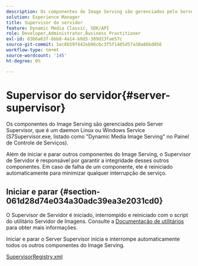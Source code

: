 ```yaml
---
description: Os componentes do Image Serving são gerenciados pelo Server Supervisor, que é um daemon Linux ou Windows Service (S7Supervisor.exe, listado como "Dynamic Media Image Serving" no Painel de Controle de Serviços).
solution: Experience Manager
title: Supervisor do servidor
feature: Dynamic Media Classic, SDK/API
role: Developer,Administrator,Business Practitioner
exl-id: 83b6a63f-6bb8-4a14-b8d5-389d23fae57c
source-git-commit: 1ec8b59f442eb96c6c3f5f1405d57a38a86bd056
workflow-type: tm+mt
source-wordcount: '145'
ht-degree: 0%

---
```


# Supervisor do servidor{#server-supervisor}

Os componentes do Image Serving são gerenciados pelo Server Supervisor, que é um daemon Linux ou Windows Service (S7Supervisor.exe, listado como &quot;Dynamic Media Image Serving&quot; no Painel de Controle de Serviços).

Além de iniciar e parar outros componentes do Image Serving, o Supervisor de Servidor é responsável por garantir a integridade desses outros componentes. Em caso de falha de um componente, ele é reiniciado automaticamente para minimizar qualquer interrupção de serviço.

## Iniciar e parar {#section-061d28d74e034a30adc39ea3e2031cd0}

O Supervisor de Servidor é iniciado, interrompido e reiniciado com o script do utilitário Servidor de Imagens. Consulte a [Documentação de utilitários](../../../is-api/is-utils/utilities/c-location-of-utilities.md#concept-bae61e53344449af978502cac6be8b5f) para obter mais informações.

Iniciar e parar o Server Supervisor inicia e interrompe automaticamente todos os outros componentes do Image Serving.

[SupervisorRegistry.xml](../../../is-api/image-serving-api-ref/c-configuration-and-administration/r-server-configuration-files/r-supervisorregistry.md#reference-b55f37a7a7a044d19c1722f5130906c6)
